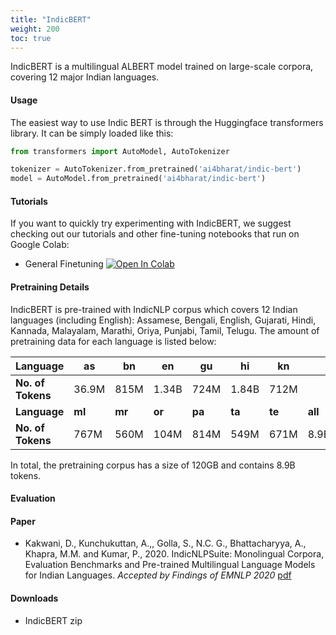 ```yaml
---
title: "IndicBERT"
weight: 200
toc: true
---
```


IndicBERT is a multilingual ALBERT model trained on large-scale corpora, covering 12 major Indian languages.



#### Usage

The easiest way to use Indic BERT is through the Huggingface transformers library. It can be simply loaded like this:

```python
from transformers import AutoModel, AutoTokenizer

tokenizer = AutoTokenizer.from_pretrained('ai4bharat/indic-bert')
model = AutoModel.from_pretrained('ai4bharat/indic-bert')
```



#### Tutorials

If you want to quickly try experimenting with IndicBERT, we suggest checking out our tutorials and other fine-tuning notebooks that run on Google Colab:
* General Finetuning [![Open In Colab](https://colab.research.google.com/assets/colab-badge.svg)](https://colab.research.google.com/github/ai4bharat/indic-bert/blob/master/notebooks/finetuning.ipynb)


#### Pretraining Details

IndicBERT is pre-trained with IndicNLP corpus which covers 12 Indian languages (including English): Assamese, Bengali, English, Gujarati, Hindi, Kannada, Malayalam, Marathi, Oriya, Punjabi, Tamil, Telugu. The amount of pretraining data for each language is listed below:

| Language          | as     | bn     | en     | gu     | hi     | kn     |         |
| ----------------- | ------ | ------ | ------ | ------ | ------ | ------ | ------- |
| **No. of Tokens** | 36.9M  | 815M   | 1.34B  | 724M   | 1.84B  | 712M   |         |
| **Language**      | **ml** | **mr** | **or** | **pa** | **ta** | **te** | **all** |
| **No. of Tokens** | 767M   | 560M   | 104M   | 814M   | 549M   | 671M   | 8.9B    |


In total, the pretraining corpus has a size of 120GB and contains 8.9B tokens.


#### Evaluation


#### Paper


* Kakwani, D., Kunchukuttan, A.,, Golla, S., N.C. G., Bhattacharyya, A., Khapra, M.M. and Kumar, P., 2020. IndicNLPSuite: Monolingual Corpora, Evaluation Benchmarks and Pre-trained Multilingual Language Models for Indian Languages. *Accepted by Findings of EMNLP 2020* [pdf](https://indicnlp.ai4bharat.org/papers/arxiv2020_indicnlp_corpus.pdf)

#### Downloads

* IndicBERT zip